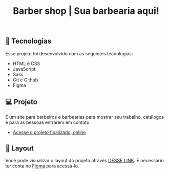<h1 align="center"> Barber shop | Sua barbearia aqui! </h1>
<br>

## 🚀 Tecnologias

Esse projeto foi desenvolvido com as seguintes tecnologias:

- HTML e CSS
- JavaScript
- Sass
- Git e Github
- Figma

## 💻 Projeto

É um site para barbeiros e barbearias para mostrar seu trabalho, catálogos e para as pessoas entrarem em contato

- [Acesse o projeto finalizado, online](https://guipardindev.github.io/Site-Barber-Shop/)

## 🔖 Layout

Você pode visualizar o layout do projeto através [DESSE LINK](https://www.figma.com/file/6kiSdVqT1Dxs3uPgW2Psur/Landing-Page-Barber?type=design&node-id=0%3A1&mode=design&t=XxnkFp0h2WfED6Iu-1). É necessário ter conta no [Figma](https://figma.com) para acessá-lo.
